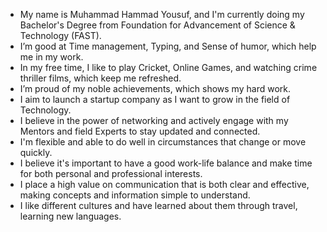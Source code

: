 - My name is Muhammad Hammad Yousuf, and I'm currently doing my Bachelor's Degree from Foundation for Advancement of Science & Technology (FAST).
- I’m good at Time management, Typing, and Sense of humor, which help me in my work.
- In my free time, I like to play Cricket, Online Games, and watching  crime thriller films, which keep me refreshed.
- I’m proud of my noble achievements, which shows my hard work.
- I aim to launch a startup company as I want to grow in the field of Technology.
- I believe in the power of networking and actively engage with my Mentors and field Experts to stay updated and connected.
- I'm flexible and able to do well in circumstances that change or move quickly.
- I believe it's important to have a good work-life balance and make time for both personal and professional interests.
- I place a high value on communication that is both clear and effective, making concepts and information simple to understand.
- I like different cultures and have learned about them through travel, learning new languages.

